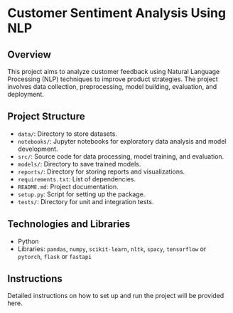 # Customer Sentiment Analysis Using NLP

## Overview
This project aims to analyze customer feedback using Natural Language Processing (NLP) techniques to improve product strategies. The project involves data collection, preprocessing, model building, evaluation, and deployment.

## Project Structure
- `data/`: Directory to store datasets.
- `notebooks/`: Jupyter notebooks for exploratory data analysis and model development.
- `src/`: Source code for data processing, model training, and evaluation.
- `models/`: Directory to save trained models.
- `reports/`: Directory for storing reports and visualizations.
- `requirements.txt`: List of dependencies.
- `README.md`: Project documentation.
- `setup.py`: Script for setting up the package.
- `tests/`: Directory for unit and integration tests.

## Technologies and Libraries
- Python
- Libraries: `pandas`, `numpy`, `scikit-learn`, `nltk`, `spacy`, `tensorflow` or `pytorch`, `flask` or `fastapi`

## Instructions
Detailed instructions on how to set up and run the project will be provided here. 
